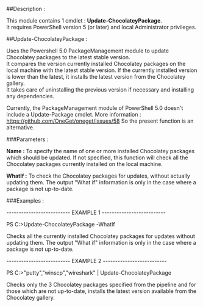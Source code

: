 ﻿##Description :



This module contains 1 cmdlet : **Update-ChocolateyPackage**.  
It requires PowerShell version 5
 (or later) and local Administrator privileges.



##Update-ChocolateyPackage :




Uses the Powershell 5.0 PackageManagement module to update Chocolatey packages 
to the latest stable version.  
It compares the version currently installed Chocolatey packages on the local 
machine with the latest stable version.
If the currently installed version is lower than the latest, it installs the 
latest version from the Chocolatey gallery.  
It takes care of uninstalling the previous version if necessary and installing any dependencies.

Currently, the PackageManagement module of PowerShell 5.0 doesn't include a 
Update-Package cmdlet.
More information : https://github.com/OneGet/oneget/issues/58
So the present function is an alternative.


###Parameters :



**Name :** To specify the name of one or more installed Chocolatey packages which should be updated.
If not specified, this function will check all the Chocolatey packages currently installed on the local machine.  



**WhatIf :** To check the Chocolatey packages for updates, without actually updating them. The output "What if" information is only in the case where a package is not up-to-date.  


###Examples :



-------------------------- EXAMPLE 1 --------------------------

PS C:\>Update-ChocolateyPackage -WhatIf


Checks all the currently installed Chocolatey packages for updates without 
updating them.
The output "What if" information is only in the case where a package is not 
up-to-date.




-------------------------- EXAMPLE 2 --------------------------

PS C:\>"putty","winscp","wireshark" | Update-ChocolateyPackage


Checks only the 3 Chocolatey packages specified from the pipeline and for 
those which are not up-to-date,
installs the latest version available from the Chocolatey gallery.










